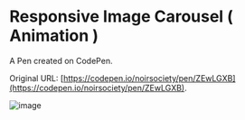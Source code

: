 # Responsive Image Carousel ( Animation )

A Pen created on CodePen.

Original URL: [https://codepen.io/noirsociety/pen/ZEwLGXB](https://codepen.io/noirsociety/pen/ZEwLGXB).

![image](https://github.com/user-attachments/assets/9e530ae3-461b-4697-8a93-e7196c139ee8)
